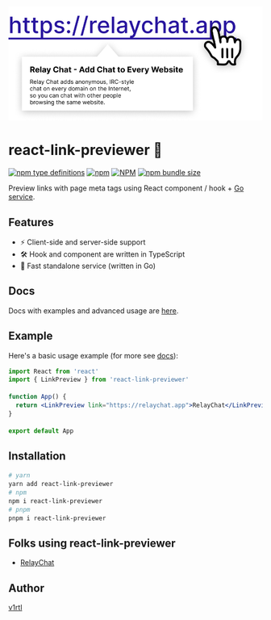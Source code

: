 <img src="rlp.jpg" width="600px" />

# react-link-previewer :mag_right:

[![npm type definitions](https://img.shields.io/npm/types/react-link-previewer?style=flat-square)](https://www.npmjs.com/package/react-link-previewer) [![npm](https://img.shields.io/npm/v/react-link-previewer?style=flat-square)](https://www.npmjs.com/package/react-link-previewer) [![NPM](https://img.shields.io/npm/l/react-link-previewer?style=flat-square)](https://github.com/relay-chat/react-link-previewer/blob/master/LICENSE) [![npm bundle size](https://img.shields.io/bundlephobia/minzip/react-link-previewer?style=flat-square)](https://www.npmjs.com/package/react-link-previewer)

Preview links with page meta tags using React component / hook + [Go service](https://github.com/talentlessguy/og-service/).

## Features

- ⚡ Client-side and server-side support
- 🛠️ Hook and component are written in TypeScript
- 🚀 Fast standalone service (written in Go)

## Docs

Docs with examples and advanced usage are [here](https://react-link-previewer.now.sh/).

## Example

Here's a basic usage example (for more see [docs](https://react-link-previewer.now.sh/)):

```jsx
import React from 'react'
import { LinkPreview } from 'react-link-previewer'

function App() {
  return <LinkPreview link="https://relaychat.app">RelayChat</LinkPreview>
}

export default App
```

## Installation

```sh
# yarn
yarn add react-link-previewer
# npm
npm i react-link-previewer
# pnpm
pnpm i react-link-previewer
```

## Folks using react-link-previewer

- [RelayChat](https://relaychat.app/)

## Author

[v1rtl](https://v1rtl.site)
